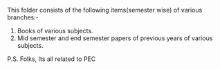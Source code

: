 This folder consists of the following items(semester wise) of various branches:-

1. Books of various subjects.
2. Mid semester and end semester papers of previous years of various subjects.

P.S. Folks, Its all related to PEC